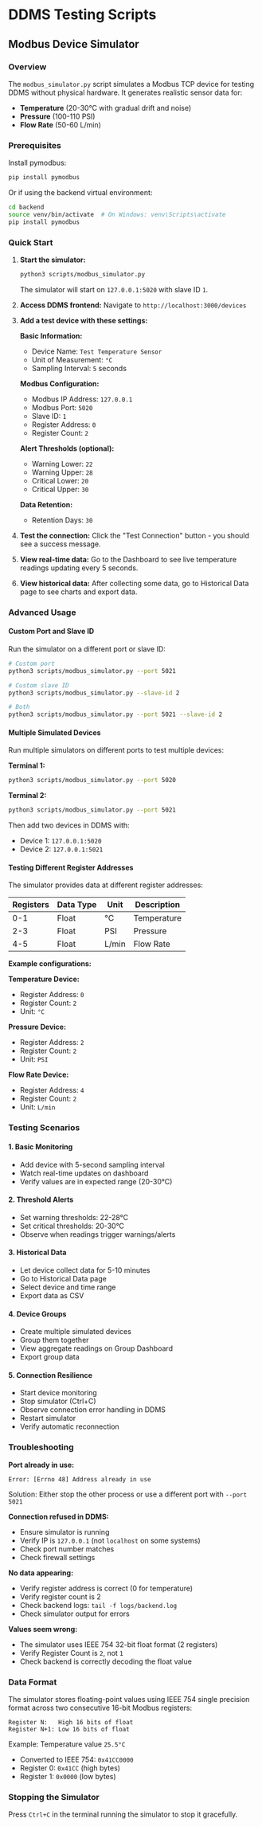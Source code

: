 # DDMS Testing Scripts

## Modbus Device Simulator

### Overview

The `modbus_simulator.py` script simulates a Modbus TCP device for testing DDMS without physical hardware. It generates realistic sensor data for:
- **Temperature** (20-30°C with gradual drift and noise)
- **Pressure** (100-110 PSI)
- **Flow Rate** (50-60 L/min)

### Prerequisites

Install pymodbus:
```bash
pip install pymodbus
```

Or if using the backend virtual environment:
```bash
cd backend
source venv/bin/activate  # On Windows: venv\Scripts\activate
pip install pymodbus
```

### Quick Start

1. **Start the simulator:**
   ```bash
   python3 scripts/modbus_simulator.py
   ```

   The simulator will start on `127.0.0.1:5020` with slave ID `1`.

2. **Access DDMS frontend:**
   Navigate to `http://localhost:3000/devices`

3. **Add a test device with these settings:**

   **Basic Information:**
   - Device Name: `Test Temperature Sensor`
   - Unit of Measurement: `°C`
   - Sampling Interval: `5` seconds

   **Modbus Configuration:**
   - Modbus IP Address: `127.0.0.1`
   - Modbus Port: `5020`
   - Slave ID: `1`
   - Register Address: `0`
   - Register Count: `2`

   **Alert Thresholds (optional):**
   - Warning Lower: `22`
   - Warning Upper: `28`
   - Critical Lower: `20`
   - Critical Upper: `30`

   **Data Retention:**
   - Retention Days: `30`

4. **Test the connection:**
   Click the "Test Connection" button - you should see a success message.

5. **View real-time data:**
   Go to the Dashboard to see live temperature readings updating every 5 seconds.

6. **View historical data:**
   After collecting some data, go to Historical Data page to see charts and export data.

### Advanced Usage

#### Custom Port and Slave ID

Run the simulator on a different port or slave ID:

```bash
# Custom port
python3 scripts/modbus_simulator.py --port 5021

# Custom slave ID
python3 scripts/modbus_simulator.py --slave-id 2

# Both
python3 scripts/modbus_simulator.py --port 5021 --slave-id 2
```

#### Multiple Simulated Devices

Run multiple simulators on different ports to test multiple devices:

**Terminal 1:**
```bash
python3 scripts/modbus_simulator.py --port 5020
```

**Terminal 2:**
```bash
python3 scripts/modbus_simulator.py --port 5021
```

Then add two devices in DDMS with:
- Device 1: `127.0.0.1:5020`
- Device 2: `127.0.0.1:5021`

#### Testing Different Register Addresses

The simulator provides data at different register addresses:

| Registers | Data Type | Unit | Description |
|-----------|-----------|------|-------------|
| 0-1 | Float | °C | Temperature |
| 2-3 | Float | PSI | Pressure |
| 4-5 | Float | L/min | Flow Rate |

**Example configurations:**

**Temperature Device:**
- Register Address: `0`
- Register Count: `2`
- Unit: `°C`

**Pressure Device:**
- Register Address: `2`
- Register Count: `2`
- Unit: `PSI`

**Flow Rate Device:**
- Register Address: `4`
- Register Count: `2`
- Unit: `L/min`

### Testing Scenarios

#### 1. Basic Monitoring
- Add device with 5-second sampling interval
- Watch real-time updates on dashboard
- Verify values are in expected range (20-30°C)

#### 2. Threshold Alerts
- Set warning thresholds: 22-28°C
- Set critical thresholds: 20-30°C
- Observe when readings trigger warnings/alerts

#### 3. Historical Data
- Let device collect data for 5-10 minutes
- Go to Historical Data page
- Select device and time range
- Export data as CSV

#### 4. Device Groups
- Create multiple simulated devices
- Group them together
- View aggregate readings on Group Dashboard
- Export group data

#### 5. Connection Resilience
- Start device monitoring
- Stop simulator (Ctrl+C)
- Observe connection error handling in DDMS
- Restart simulator
- Verify automatic reconnection

### Troubleshooting

**Port already in use:**
```
Error: [Errno 48] Address already in use
```
Solution: Either stop the other process or use a different port with `--port 5021`

**Connection refused in DDMS:**
- Ensure simulator is running
- Verify IP is `127.0.0.1` (not `localhost` on some systems)
- Check port number matches
- Check firewall settings

**No data appearing:**
- Verify register address is correct (0 for temperature)
- Verify register count is 2
- Check backend logs: `tail -f logs/backend.log`
- Check simulator output for errors

**Values seem wrong:**
- The simulator uses IEEE 754 32-bit float format (2 registers)
- Verify Register Count is `2`, not `1`
- Check backend is correctly decoding the float value

### Data Format

The simulator stores floating-point values using IEEE 754 single precision format across two consecutive 16-bit Modbus registers:

```
Register N:   High 16 bits of float
Register N+1: Low 16 bits of float
```

Example: Temperature value `25.5°C`
- Converted to IEEE 754: `0x41CC0000`
- Register 0: `0x41CC` (high bytes)
- Register 1: `0x0000` (low bytes)

### Stopping the Simulator

Press `Ctrl+C` in the terminal running the simulator to stop it gracefully.
